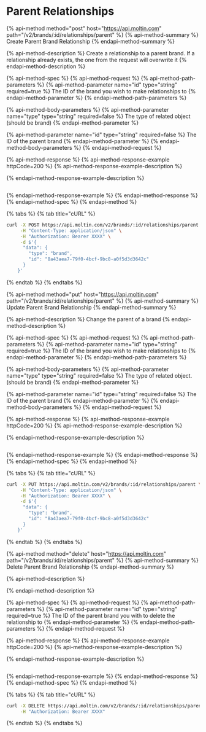 # Parent Relationships

{% api-method method="post" host="https://api.moltin.com" path="/v2/brands/:id/relationships/parent" %}
{% api-method-summary %}
Create Parent Brand Relationship
{% endapi-method-summary %}

{% api-method-description %}
Create a relationship to a parent brand. If a relationship already exists, the one from the request will overwrite it
{% endapi-method-description %}

{% api-method-spec %}
{% api-method-request %}
{% api-method-path-parameters %}
{% api-method-parameter name="id" type="string" required=true %}
The ID of the brand you wish to make relationships to
{% endapi-method-parameter %}
{% endapi-method-path-parameters %}

{% api-method-body-parameters %}
{% api-method-parameter name="type" type="string" required=false %}
The type of related object \(should be brand\)
{% endapi-method-parameter %}

{% api-method-parameter name="id" type="string" required=false %}
The ID of the parent brand
{% endapi-method-parameter %}
{% endapi-method-body-parameters %}
{% endapi-method-request %}

{% api-method-response %}
{% api-method-response-example httpCode=200 %}
{% api-method-response-example-description %}

{% endapi-method-response-example-description %}

```javascript

```
{% endapi-method-response-example %}
{% endapi-method-response %}
{% endapi-method-spec %}
{% endapi-method %}

{% tabs %}
{% tab title="cURL" %}
```bash
curl -X POST https://api.moltin.com/v2/brands/:id/relationships/parent \
     -H "Content-Type: application/json" \
     -H "Authorization: Bearer XXXX" \
     -d $'{
      "data": {
        "type": "brand",
        "id": "8a43aea7-79f0-4bcf-9bc8-a0f5d3d3642c"
      }
    }'
```
{% endtab %}
{% endtabs %}

{% api-method method="put" host="https://api.moltin.com" path="/v2/brands/:id/relationships/parent" %}
{% api-method-summary %}
Update Parent Brand Relationship
{% endapi-method-summary %}

{% api-method-description %}
Change the parent of a brand
{% endapi-method-description %}

{% api-method-spec %}
{% api-method-request %}
{% api-method-path-parameters %}
{% api-method-parameter name="id" type="string" required=true %}
The ID of the brand you wish to make relationships to
{% endapi-method-parameter %}
{% endapi-method-path-parameters %}

{% api-method-body-parameters %}
{% api-method-parameter name="type" type="string" required=false %}
The type of related object. (should be brand)
{% endapi-method-parameter %}

{% api-method-parameter name="id" type="string" required=false %}
The ID of the parent brand
{% endapi-method-parameter %}
{% endapi-method-body-parameters %}
{% endapi-method-request %}

{% api-method-response %}
{% api-method-response-example httpCode=200 %}
{% api-method-response-example-description %}

{% endapi-method-response-example-description %}

```javascript

```
{% endapi-method-response-example %}
{% endapi-method-response %}
{% endapi-method-spec %}
{% endapi-method %}

{% tabs %}
{% tab title="cURL" %}
```bash
curl -X PUT https://api.moltin.com/v2/brands/:id/relationships/parent \
     -H "Content-Type: application/json" \
     -H "Authorization: Bearer XXXX" \
     -d $'{
      "data": {
        "type": "brand",
        "id": "8a43aea7-79f0-4bcf-9bc8-a0f5d3d3642c"
      }
    }'
```
{% endtab %}
{% endtabs %}

{% api-method method="delete" host="https://api.moltin.com" path="/v2/brands/:id/relationships/parent" %}
{% api-method-summary %}
Delete Parent Brand Relationship
{% endapi-method-summary %}

{% api-method-description %}

{% endapi-method-description %}

{% api-method-spec %}
{% api-method-request %}
{% api-method-path-parameters %}
{% api-method-parameter name="id" type="string" required=true %}
The ID of the parent brand you with to delete the relationship to
{% endapi-method-parameter %}
{% endapi-method-path-parameters %}
{% endapi-method-request %}

{% api-method-response %}
{% api-method-response-example httpCode=200 %}
{% api-method-response-example-description %}

{% endapi-method-response-example-description %}

```javascript

```
{% endapi-method-response-example %}
{% endapi-method-response %}
{% endapi-method-spec %}
{% endapi-method %}

{% tabs %}
{% tab title="cURL" %}
```bash
curl -X DELETE https://api.moltin.com/v2/brands/:id/relationships/parent \
     -H "Authorization: Bearer XXXX"
```
{% endtab %}
{% endtabs %}
